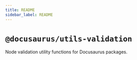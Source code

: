 ```yaml
---
title: README
sidebar_label: README
---
```

# `@docusaurus/utils-validation`

Node validation utility functions for Docusaurus packages.

